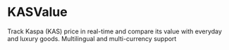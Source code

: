 # KASValue
Track Kaspa (KAS) price in real-time and compare its value with everyday and luxury goods. Multilingual and multi-currency support
